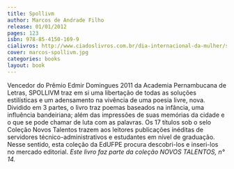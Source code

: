 ```yaml
---
title: Spollivm
author: Marcos de Andrade Filho
release: 01/01/2012
pages: 123
isbn: 978-85-4150-169-9
cialivros: http://www.ciadoslivros.com.br/dia-internacional-da-mulher/spollivm-colecao-novos-talentos-669662-p464786
cover: marcos-spollivm.jpg
categories: books
layout: book
---
```

Vencedor do Prêmio Edmir Domingues 2011 da Academia Pernambucana de Letras, SPOLLIVM traz em si uma libertação de todas as soluções estilísticas e um adensamento na vivência de uma poesia livre, nova. Dividido em 3 partes, o livro traz poemas baseados na infância, uma influência bandeiriana; além das impressões de suas memórias da cidade e o que se pode chamar de luta com as palavras. Os 17 títulos sob o selo Coleção Novos Talentos trazem aos leitores publicações inéditas de servidores técnico-administrativos e estudantes em nível de graduação. Nesse sentido, esta coleção da EdUFPE procura descobri-los e inseri-los no mercado editorial. *Este livro faz parte da coleção NOVOS TALENTOS, n° 14.*